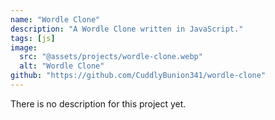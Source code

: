 ```yaml
---
name: "Wordle Clone"
description: "A Wordle Clone written in JavaScript."
tags: [js]
image:
  src: "@assets/projects/wordle-clone.webp"
  alt: "Wordle Clone"
github: "https://github.com/CuddlyBunion341/wordle-clone"
---
```

There is no description for this project yet.

